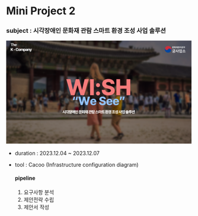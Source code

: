 # Mini Project 2

### subject : 시각장애인 문화재 관람 스마트 환경 조성 사업 솔루션

<img src='https://github.com/Choe-minsung/img/blob/e68cf968d43e30f7bc111dcbc47cdb9b47c23ebd/%EC%A0%9C%EC%95%88%EC%84%9C%EC%9E%91%EC%84%B1_thumbnail.png' width='500'/>

- duration : 2023.12.04 ~ 2023.12.07
- tool : Cacoo (Infrastructure configuration diagram)

  #### pipeline
  1. 요구사항 분석
  2. 제안전략 수립
  3. 제안서 작성
